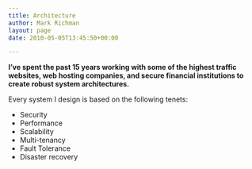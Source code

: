 ```yaml
---
title: Architecture
author: Mark Richman
layout: page
date: 2010-05-05T13:45:50+00:00

---
```

**I&#8217;ve spent the past 15 years working with some of the highest traffic websites, web hosting companies, and secure financial institutions to create robust system architectures.**

Every system I design is based on the following tenets:

  * Security
  * Performance
  * Scalability
  * Multi-tenancy
  * Fault Tolerance
  * Disaster recovery
